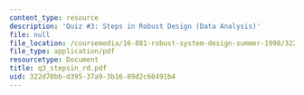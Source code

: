 ```yaml
---
content_type: resource
description: 'Quiz #3: Steps in Robust Design (Data Analysis)'
file: null
file_location: /coursemedia/16-881-robust-system-design-summer-1998/322d70bbd39537a93b1689d2c60491b4_q3_stepsin_rd.pdf
file_type: application/pdf
resourcetype: Document
title: q3_stepsin_rd.pdf
uid: 322d70bb-d395-37a9-3b16-89d2c60491b4
---
```

